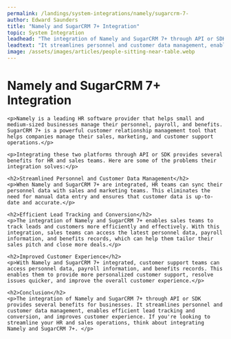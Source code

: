 ```yaml
---
permalink: /landings/system-integrations/namely/sugarcrm-7-
author: Edward Saunders
title: "Namely and SugarCRM 7+ Integration"
topic: System Integration
leadhead: "The integration of Namely and SugarCRM 7+ through API or SDK provides several benefits for businesses"
leadtext: "It streamlines personnel and customer data management, enables efficient lead tracking and conversion, and improves customer experience. If you're looking to streamline your HR and sales operations, think about integrating Namely and SugarCRM 7+."
image: /assets/images/articles/people-sitting-near-table.webp
---
```

<div class="arttext">
	<h1>Namely and SugarCRM 7+ Integration</h1>

	<p>Namely is a leading HR software provider that helps small and medium-sized businesses manage their personnel, payroll, and benefits. SugarCRM 7+ is a powerful customer relationship management tool that helps companies manage their sales, marketing, and customer support operations.</p>

	<p>Integrating these two platforms through API or SDK provides several benefits for HR and sales teams. Here are some of the problems their integration solves:</p>

	<h2>Streamlined Personnel and Customer Data Management</h2>
	<p>When Namely and SugarCRM 7+ are integrated, HR teams can sync their personnel data with sales and marketing teams. This eliminates the need for manual data entry and ensures that customer data is up-to-date and accurate.</p>

	<h2>Efficient Lead Tracking and Conversion</h2>
	<p>The integration of Namely and SugarCRM 7+ enables sales teams to track leads and customers more efficiently and effectively. With this integration, sales teams can access the latest personnel data, payroll information, and benefits records, which can help them tailor their sales pitch and close more deals.</p>

	<h2>Improved Customer Experience</h2>
	<p>With Namely and SugarCRM 7+ integrated, customer support teams can access personnel data, payroll information, and benefits records. This enables them to provide more personalized customer support, resolve issues quicker, and improve the overall customer experience.</p>

	<h2>Conclusion</h2>
	<p>The integration of Namely and SugarCRM 7+ through API or SDK provides several benefits for businesses. It streamlines personnel and customer data management, enables efficient lead tracking and conversion, and improves customer experience. If you're looking to streamline your HR and sales operations, think about integrating Namely and SugarCRM 7+. </p>

</div>